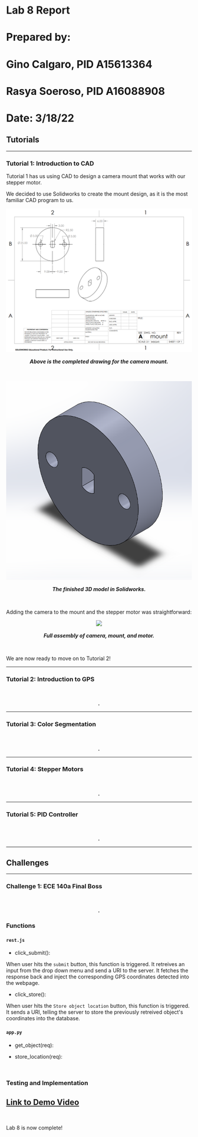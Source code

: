 # Lab 8 Report

# Prepared by: 
# Gino Calgaro, PID A15613364
# Rasya Soeroso, PID A16088908

# Date: 3/18/22

## Tutorials

<hr>

### Tutorial 1: Introduction to CAD

Tutorial 1 has us using CAD to design a camera mount that works with our stepper motor.

We decided to use Solidworks to create the mount design, as it is the most familiar CAD program to us.

<p align="center">
  <img src="https://github.com/rsoeroso/ECE140A/blob/main/Lab8/Images/tut1/cad.png?raw=true" />
</p>

<p align="center"> <b><i>Above is the completed drawing for the camera mount.</i></b> </p>

<br>

<p align="center">
  <img src="https://github.com/rsoeroso/ECE140A/blob/main/Lab8/Images/tut1/3d.png?raw=true" />
</p>

<p align="center"> <b><i>The finished 3D model in Solidworks.</i></b> </p>

<br>

Adding the camera to the mount and the stepper motor was straightforward:

<p align="center">
  <img src="https://github.com/rsoeroso/ECE140A/blob/main/Lab8/Images/tut1/camera.png?raw=true" />
</p>

<p align="center"> <b><i>Full assembly of camera, mount, and motor.</i></b> </p>

<br>

We are now ready to move on to Tutorial 2!

<hr>

### Tutorial 2: Introduction to GPS

<p align="center">
  <img src="" />
</p>

<p align="center"> <b><i>.</i></b> </p>

<hr>

### Tutorial 3: Color Segmentation

<p align="center">
  <img src="" />
</p>

<p align="center"> <b><i>.</i></b> </p>

<hr>

### Tutorial 4: Stepper Motors

<p align="center">
  <img src="" />
</p>

<p align="center"> <b><i>.</i></b> </p>

<hr>

### Tutorial 5: PID Controller

<p align="center">
  <img src="" />
</p>

<p align="center"> <b><i>.</i></b> </p>

<hr>

## Challenges

<hr>

### Challenge 1: ECE 140a Final Boss

<p align="center">
  <img src="" />
</p>

<p align="center"> <b><i>.</i></b> </p>

### Functions
#### ```rest.js```

- click_submit():

When user hits the ```submit``` button, this function is triggered. It retreives an input from the drop down menu and send a URI to the server. It fetches the response back and inject the corresponding GPS coordinates detected into the webpage. 

- click_store():

When user hits the ```Store object location``` button, this function is triggered. It sends a URI, telling the server to store the previously retreived object's coordinates into the database. 

#### ```app.py```

- get_object(req):

- store_location(req):

<br>

### Testing and Implementation

## [Link to Demo Video]()

<br>

Lab 8 is now complete!